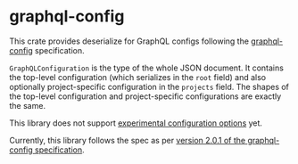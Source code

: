 # graphql-config

This crate provides deserialize for GraphQL configs following the [graphql-config](https://github.com/prismagraphql/graphql-config/blob/master/specification.md) specification.

`GraphQLConfiguration` is the type of the whole JSON document. It contains the top-level configuration (which serializes in the `root` field) and also optionally project-specific configuration in the `projects` field. The shapes of the top-level configuration and project-specific configurations are exactly the same.

This library does not support [experimental configuration options](https://github.com/prismagraphql/graphql-config/blob/master/specification.md#experimental-configuration-options) yet.

Currently, this library follows the spec as per [version 2.0.1 of the graphql-config specification](https://github.com/prismagraphql/graphql-config/tree/v2.0.1).
